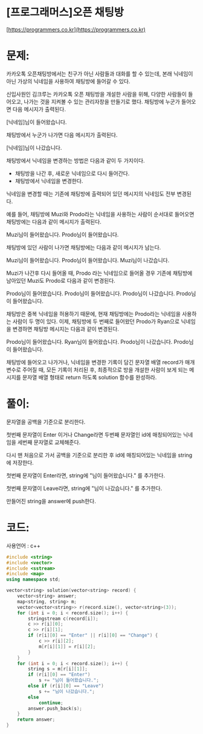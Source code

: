 # [프로그래머스]오픈 채팅방

[https://programmers.co.kr](https://programmers.co.kr)

# 문제:

카카오톡 오픈채팅방에서는 친구가 아닌 사람들과 대화를 할 수 있는데, 본래 닉네임이 아닌 가상의 닉네임을 사용하여 채팅방에 들어갈 수 있다.



신입사원인 김크루는 카카오톡 오픈 채팅방을 개설한 사람을 위해, 다양한 사람들이 들어오고, 나가는 것을 지켜볼 수 있는 관리자창을 만들기로 했다. 채팅방에 누군가 들어오면 다음 메시지가 출력된다.



[닉네임]님이 들어왔습니다.



채팅방에서 누군가 나가면 다음 메시지가 출력된다.



[닉네임]님이 나갔습니다.



채팅방에서 닉네임을 변경하는 방법은 다음과 같이 두 가지이다.



- 채팅방을 나간 후, 새로운 닉네임으로 다시 들어간다.
- 채팅방에서 닉네임을 변경한다.



닉네임을 변경할 때는 기존에 채팅방에 출력되어 있던 메시지의 닉네임도 전부 변경된다. 



예를 들어, 채팅방에 Muzi와 Prodo라는 닉네임을 사용하는 사람이 순서대로 들어오면 채팅방에는 다음과 같이 메시지가 출력된다.



Muzi님이 들어왔습니다.
 Prodo님이 들어왔습니다.



채팅방에 있던 사람이 나가면 채팅방에는 다음과 같이 메시지가 남는다.



Muzi님이 들어왔습니다.
 Prodo님이 들어왔습니다.
 Muzi님이 나갔습니다.



Muzi가 나간후 다시 들어올 때, Prodo 라는 닉네임으로 들어올 경우 기존에 채팅방에 남아있던 Muzi도 Prodo로 다음과 같이 변경된다.



Prodo님이 들어왔습니다.
 Prodo님이 들어왔습니다.
 Prodo님이 나갔습니다.
 Prodo님이 들어왔습니다.



채팅방은 중복 닉네임을 허용하기 때문에, 현재 채팅방에는 Prodo라는 닉네임을 사용하는 사람이 두 명이 있다. 이제, 채팅방에 두 번째로 들어왔던 Prodo가 Ryan으로 닉네임을 변경하면 채팅방 메시지는 다음과 같이 변경된다.



Prodo님이 들어왔습니다.
 Ryan님이 들어왔습니다.
 Prodo님이 나갔습니다.
 Prodo님이 들어왔습니다.



채팅방에 들어오고 나가거나, 닉네임을 변경한 기록이 담긴 문자열 배열 record가 매개변수로 주어질 때, 모든 기록이 처리된 후, 최종적으로 방을 개설한 사람이 보게 되는 메시지를 문자열 배열 형태로 return 하도록 solution 함수를 완성하라.



# 풀이:

문자열을 공백을 기준으로 분리한다.

첫번째 문자열이 Enter 이거나 Change라면 두번째 문자열인 id에 매칭되어있는 닉네임을 세번째 문자열로 교체해준다.

다시 맨 처음으로 가서 공백을 기준으로 분리한 후 id에 매칭되어있는 닉네임을 string에 저장한다.

첫번째 문자열이 Enter라면, string에 "님이 들어왔습니다." 를 추가한다.

첫번째 문자열이 Leave라면, string에 "님이 나갔습니다." 를 추가한다.

만들어진 string을 answer에 push한다. 



# **코드:**

사용언어 : c++
```c++
#include <string>
#include <vector>
#include <sstream>
#include <map>
using namespace std;

vector<string> solution(vector<string> record) {	
	vector<string> answer;
	map<string, string> m;
	vector<vector<string>> r(record.size(), vector<string>(3));
	for (int i = 0; i < record.size(); i++) {
		stringstream c(record[i]);
		c >> r[i][0];
		c >> r[i][1];
		if (r[i][0] == "Enter" || r[i][0] == "Change") {
			c >> r[i][2];
			m[r[i][1]] = r[i][2];
		}
	}
	for (int i = 0; i < record.size(); i++) {
		string s = m[r[i][1]];
		if (r[i][0] == "Enter")
			s += "님이 들어왔습니다.";
		else if (r[i][0] == "Leave")
			s += "님이 나갔습니다.";
		else
			continue;
		answer.push_back(s);
	}
    return answer;
}
```

